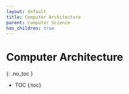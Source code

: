 ```yaml
---
layout: default
title: Computer Architecture
parent: Computer Science
has_children: true
---
```


# <b>Computer Architecture</b>
{: .no_toc }

- TOC
{:toc}